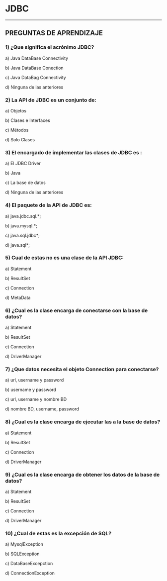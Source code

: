 # JDBC

---

## PREGUNTAS DE APRENDIZAJE

### 1) ¿Que significa el acrónimo JDBC?

a) Java DataBase Connectivity

b) Java DataBase Conection

c) Java DataBag Connectivity

d) Ninguna de las anteriores


### 2) La API de JDBC es un conjunto de:

a) Objetos

b) Clases e Interfaces

c) Métodos

d) Solo Clases


### 3) El encargado de implementar las clases de JDBC es :

a) El JDBC Driver

b) Java

c) La base de datos

d) Ninguna de las anteriores


### 4) El paquete de la API de JDBC es:

a) java.jdbc.sql.*;

b) java.mysql.*;

c) java.sql.jdbc*;

d) java.sql*;


### 5) Cual de estas no es una clase de la API JDBC:

a) Statement

b) ResultSet

c) Connection

d) MetaData



### 6) ¿Cual es la clase encarga de conectarse con la base de datos?

a) Statement

b) ResultSet

c) Connection

d) DriverManager


###  7) ¿Que datos necesita el objeto Connection para conectarse?

a) url, username y password

b) username y password

c) url, username y nombre BD

d) nombre BD, username, password


###  8) ¿Cual es la clase encarga de ejecutar las a la base de datos?

a) Statement

b) ResultSet

c) Connection

d) DriverManager


###  9) ¿Cual es la clase encarga de obtener los datos de la base de datos?

a) Statement

b) ResultSet

c) Connection

d) DriverManager


###  10) ¿Cual de estas es la excepción de SQL?

a) MysqlException

b) SQLException

c) DataBaseExcepction

d) ConnectionException